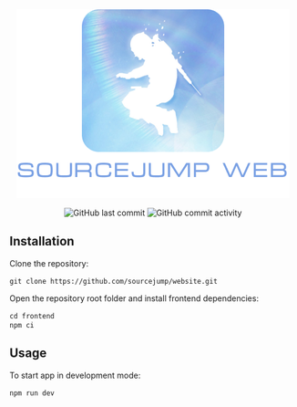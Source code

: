 <div align="center">

<img src="./public/temporary_sj_banner.png" />

</div>

<div align="center">

![GitHub last commit](https://img.shields.io/github/last-commit/sourcejump/website)
![GitHub commit activity](https://img.shields.io/github/commit-activity/w/sourcejump/website)

</div>

## Installation

Clone the repository:

```
git clone https://github.com/sourcejump/website.git
```

Open the repository root folder and install frontend dependencies:

```
cd frontend
npm ci
```

## Usage

To start app in development mode:

```
npm run dev
```
